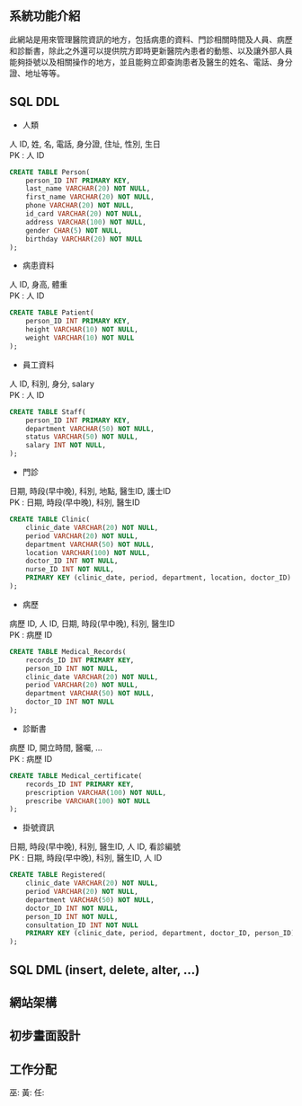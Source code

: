 ## 系統功能介紹
此網站是用來管理醫院資訊的地方，包括病患的資料、門診相關時間及人員、病歷和診斷書，除此之外還可以提供院方即時更新醫院內患者的動態、以及讓外部人員能夠掛號以及相關操作的地方，並且能夠立即查詢患者及醫生的姓名、電話、身分證、地址等等。


## SQL DDL

* 人類

人 ID, 姓, 名, 電話, 身分證, 住址, 性別, 生日  
PK : 人 ID

```sql
CREATE TABLE Person(
    person_ID INT PRIMARY KEY,
    last_name VARCHAR(20) NOT NULL,
    first_name VARCHAR(20) NOT NULL,
    phone VARCHAR(20) NOT NULL,
    id_card VARCHAR(20) NOT NULL,
    address VARCHAR(100) NOT NULL,
    gender CHAR(5) NOT NULL,
    birthday VARCHAR(20) NOT NULL
);
```

* 病患資料

人 ID, 身高, 體重  
PK : 人 ID

```sql
CREATE TABLE Patient(
    person_ID INT PRIMARY KEY,
    height VARCHAR(10) NOT NULL,
    weight VARCHAR(10) NOT NULL
);
```

* 員工資料

人 ID, 科別, 身分, salary  
PK : 人 ID

```sql
CREATE TABLE Staff(
    person_ID INT PRIMARY KEY,
    department VARCHAR(50) NOT NULL,
    status VARCHAR(50) NOT NULL,
    salary INT NOT NULL,
);
```

* 門診

日期, 時段(早中晚), 科別, 地點, 醫生ID, 護士ID  
PK : 日期, 時段(早中晚), 科別, 醫生ID

```sql
CREATE TABLE Clinic(
    clinic_date VARCHAR(20) NOT NULL,
    period VARCHAR(20) NOT NULL,
    department VARCHAR(50) NOT NULL,
    location VARCHAR(100) NOT NULL,
    doctor_ID INT NOT NULL,
    nurse_ID INT NOT NULL,
    PRIMARY KEY (clinic_date, period, department, location, doctor_ID)
);
```

* 病歷

病歷 ID, 人 ID, 日期, 時段(早中晚), 科別, 醫生ID    
PK : 病歷 ID

```sql
CREATE TABLE Medical_Records(
    records_ID INT PRIMARY KEY,
    person_ID INT NOT NULL,
    clinic_date VARCHAR(20) NOT NULL,
    period VARCHAR(20) NOT NULL,
    department VARCHAR(50) NOT NULL,
    doctor_ID INT NOT NULL
);
```

* 診斷書  

病歷 ID, 開立時間, 醫囑, ...  
PK : 病歷 ID

```sql
CREATE TABLE Medical_certificate(
    records_ID INT PRIMARY KEY,
    prescription VARCHAR(100) NOT NULL,
    prescribe VARCHAR(100) NOT NULL
);
```

* 掛號資訊  

日期, 時段(早中晚), 科別, 醫生ID, 人 ID, 看診編號  
PK : 日期, 時段(早中晚), 科別, 醫生ID, 人 ID

```sql
CREATE TABLE Registered(
    clinic_date VARCHAR(20) NOT NULL,
    period VARCHAR(20) NOT NULL,
    department VARCHAR(50) NOT NULL,
    doctor_ID INT NOT NULL,
    person_ID INT NOT NULL,
    consultation_ID INT NOT NULL
    PRIMARY KEY (clinic_date, period, department, doctor_ID, person_ID)
);
```

## SQL DML (insert, delete, alter, ...)



## 網站架構



## 初步畫面設計



## 工作分配

巫:
黃:
任:
